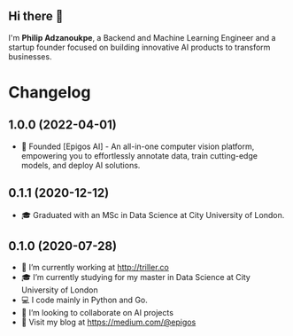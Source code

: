 ## Hi there 👋

I'm **Philip Adzanoukpe**, a Backend and Machine Learning Engineer and a startup founder focused on building innovative AI products to transform businesses.

# Changelog

## 1.0.0 (2022-04-01)

- 🚀 Founded [Epigos AI] - An all-in-one computer vision platform, empowering you to effortlessly annotate data, train cutting-edge models, and deploy AI solutions.

## 0.1.1 (2020-12-12)

- 🎓 Graduated with an MSc in Data Science at City University of London.

## 0.1.0 (2020-07-28)

- 🔭 I’m currently working at http://triller.co
- 🎓 I’m currently studying for my master in Data Science at City University of London
- 💻 I code mainly in Python and Go.
- 👯 I’m looking to collaborate on AI projects
- 📝 Visit my blog at https://medium.com/@epigos

